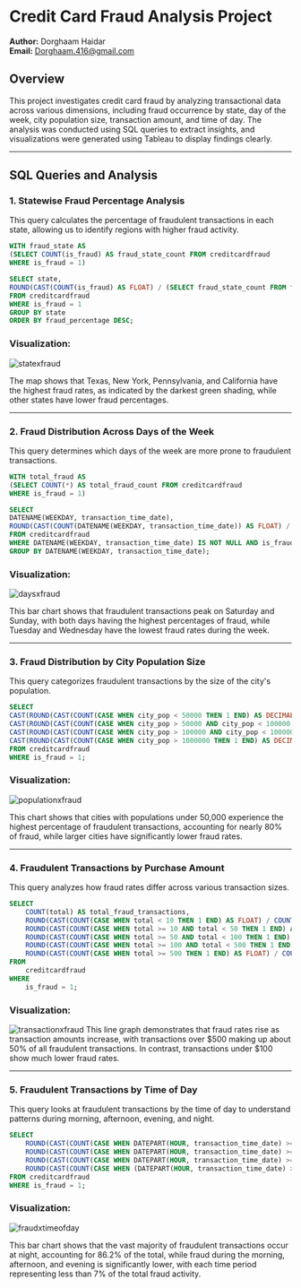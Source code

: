 # Credit Card Fraud Analysis Project

**Author:** Dorghaam Haidar  
**Email:** Dorghaam.416@gmail.com

## Overview
This project investigates credit card fraud by analyzing transactional data across various dimensions, including fraud occurrence by state, day of the week, city population size, transaction amount, and time of day. The analysis was conducted using SQL queries to extract insights, and visualizations were generated using Tableau to display findings clearly.

---

## SQL Queries and Analysis

### 1. Statewise Fraud Percentage Analysis
This query calculates the percentage of fraudulent transactions in each state, allowing us to identify regions with higher fraud activity.

```sql
WITH fraud_state AS 
(SELECT COUNT(is_fraud) AS fraud_state_count FROM creditcardfraud
WHERE is_fraud = 1)

SELECT state, 
ROUND(CAST(COUNT(is_fraud) AS FLOAT) / (SELECT fraud_state_count FROM fraud_state) * 100, 2) AS fraud_percentage
FROM creditcardfraud
WHERE is_fraud = 1
GROUP BY state
ORDER BY fraud_percentage DESC;
```
### Visualization: 
![statexfraud](https://github.com/user-attachments/assets/160c8ac9-bbb3-4360-8a2c-7430e11b9a90)


The map shows that Texas, New York, Pennsylvania, and California have the highest fraud rates, as indicated by the darkest green shading, while other states have lower fraud percentages.

---

### 2. Fraud Distribution Across Days of the Week
This query determines which days of the week are more prone to fraudulent transactions.

```sql
WITH total_fraud AS
(SELECT COUNT(*) AS total_fraud_count FROM creditcardfraud
WHERE is_fraud = 1)

SELECT
DATENAME(WEEKDAY, transaction_time_date),
ROUND(CAST(COUNT(DATENAME(WEEKDAY, transaction_time_date)) AS FLOAT) / (SELECT total_fraud_count FROM total_fraud) * 100, 2)
FROM creditcardfraud
WHERE DATENAME(WEEKDAY, transaction_time_date) IS NOT NULL AND is_fraud = 1
GROUP BY DATENAME(WEEKDAY, transaction_time_date);
```
### Visualization:
![daysxfraud](https://github.com/user-attachments/assets/366156e9-0b7e-4bf2-8b6a-b1eeea36a06c)

This bar chart shows that fraudulent transactions peak on Saturday and Sunday, with both days having the highest percentages of fraud, while Tuesday and Wednesday have the lowest fraud rates during the week.

---

### 3. Fraud Distribution by City Population Size
This query categorizes fraudulent transactions by the size of the city's population.

```sql
SELECT
CAST(ROUND(CAST(COUNT(CASE WHEN city_pop < 50000 THEN 1 END) AS DECIMAL) / COUNT(*) * 100, 2 ) AS FLOAT) AS under50k,
CAST(ROUND(CAST(COUNT(CASE WHEN city_pop > 50000 AND city_pop < 100000 THEN 1 END) AS DECIMAL) / COUNT(*) * 100, 2) AS FLOAT) AS over50under100,
CAST(ROUND(CAST(COUNT(CASE WHEN city_pop > 100000 AND city_pop < 1000000 THEN 1 END) AS DECIMAL) / COUNT(*) * 100, 2) AS FLOAT) AS over100under1mil,
CAST(ROUND(CAST(COUNT(CASE WHEN city_pop > 1000000 THEN 1 END) AS DECIMAL) / COUNT(*) * 100, 2) AS FLOAT) AS over1mil
FROM creditcardfraud
WHERE is_fraud = 1;
```
### Visualization: 

![populationxfraud](https://github.com/user-attachments/assets/22c9f4dc-696b-4cd0-b498-f2f1210d698b)

This chart shows that cities with populations under 50,000 experience the highest percentage of fraudulent transactions, accounting for nearly 80% of fraud, while larger cities have significantly lower fraud rates.

---

### 4. Fraudulent Transactions by Purchase Amount
This query analyzes how fraud rates differ across various transaction sizes.

```sql
SELECT
    COUNT(total) AS total_fraud_transactions,
    ROUND(CAST(COUNT(CASE WHEN total < 10 THEN 1 END) AS FLOAT) / COUNT(total) * 100, 2) AS purchases_under10,
    ROUND(CAST(COUNT(CASE WHEN total >= 10 AND total < 50 THEN 1 END) AS FLOAT) / COUNT(total) * 100, 2) AS purchases_under50,
    ROUND(CAST(COUNT(CASE WHEN total >= 50 AND total < 100 THEN 1 END) AS FLOAT) / COUNT(total) * 100, 2) AS purchases_under100,
    ROUND(CAST(COUNT(CASE WHEN total >= 100 AND total < 500 THEN 1 END) AS FLOAT) / COUNT(total) * 100, 2) AS purchases_under500,
    ROUND(CAST(COUNT(CASE WHEN total >= 500 THEN 1 END) AS FLOAT) / COUNT(total) * 100, 2) AS purchases_over500
FROM 
    creditcardfraud
WHERE 
    is_fraud = 1;
```
### Visualization: 


![transactionxfraud](https://github.com/user-attachments/assets/0566b4ab-1a8d-4cde-8a6c-7179c923f3ca)
This line graph demonstrates that fraud rates rise as transaction amounts increase, with transactions over $500 making up about 50% of all fraudulent transactions. In contrast, transactions under $100 show much lower fraud rates.

---

### 5. Fraudulent Transactions by Time of Day
This query looks at fraudulent transactions by the time of day to understand patterns during morning, afternoon, evening, and night.

```sql
SELECT
    ROUND(CAST(COUNT(CASE WHEN DATEPART(HOUR, transaction_time_date) >= 6  AND DATEPART(HOUR, transaction_time_date) < 12 THEN 1 END) AS FLOAT) * 100.0 / CAST(COUNT(*) AS FLOAT), 2) AS morning_percentage,
    ROUND(CAST(COUNT(CASE WHEN DATEPART(HOUR, transaction_time_date) >= 12  AND DATEPART(HOUR, transaction_time_date) < 18 THEN 1 END) AS FLOAT) * 100.0 / CAST(COUNT(*) AS FLOAT), 2) AS afternoon_percentage,
    ROUND(CAST(COUNT(CASE WHEN DATEPART(HOUR, transaction_time_date) >= 18  AND DATEPART(HOUR, transaction_time_date) < 22 THEN 1 END) AS FLOAT) * 100.0 / CAST(COUNT(*) AS FLOAT), 2) AS evening_percentage,
    ROUND(CAST(COUNT(CASE WHEN (DATEPART(HOUR, transaction_time_date) >= 22 OR DATEPART(HOUR, transaction_time_date) < 6) THEN 1 END) AS FLOAT) * 100.0 / CAST(COUNT(*) AS FLOAT), 2) AS night_percentage
FROM creditcardfraud
WHERE is_fraud = 1;
```
### Visualization: 

![fraudxtimeofday](https://github.com/user-attachments/assets/7d321077-ce82-43b2-a923-5c41513a70e2)

This bar chart shows that the vast majority of fraudulent transactions occur at night, accounting for 86.2% of the total, while fraud during the morning, afternoon, and evening is significantly lower, with each time period representing less than 7% of the total fraud activity.

